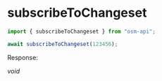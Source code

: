 # subscribeToChangeset

```ts
import { subscribeToChangeset } from "osm-api";

await subscribeToChangeset(123456);
```

Response:

_void_
